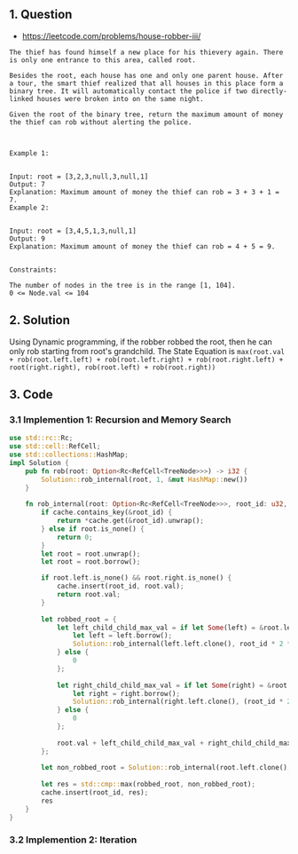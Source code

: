 ## 1. Question
* https://leetcode.com/problems/house-robber-iii/

```
The thief has found himself a new place for his thievery again. There is only one entrance to this area, called root.

Besides the root, each house has one and only one parent house. After a tour, the smart thief realized that all houses in this place form a binary tree. It will automatically contact the police if two directly-linked houses were broken into on the same night.

Given the root of the binary tree, return the maximum amount of money the thief can rob without alerting the police.

 

Example 1:


Input: root = [3,2,3,null,3,null,1]
Output: 7
Explanation: Maximum amount of money the thief can rob = 3 + 3 + 1 = 7.
Example 2:


Input: root = [3,4,5,1,3,null,1]
Output: 9
Explanation: Maximum amount of money the thief can rob = 4 + 5 = 9.
 

Constraints:

The number of nodes in the tree is in the range [1, 104].
0 <= Node.val <= 104
```

## 2. Solution
Using Dynamic programming, if the robber robbed the root, then he can only rob starting from root's grandchild. The State Equation is `max(root.val + rob(root.left.left) + rob(root.left.right) + rob(root.right.left) + root(right.right), rob(root.left) + rob(root.right))`

## 3. Code
### 3.1 Implemention 1: Recursion and Memory Search
```rust
use std::rc::Rc;
use std::cell::RefCell;
use std::collections::HashMap;
impl Solution {
    pub fn rob(root: Option<Rc<RefCell<TreeNode>>>) -> i32 {
        Solution::rob_internal(root, 1, &mut HashMap::new())
    }
    
    fn rob_internal(root: Option<Rc<RefCell<TreeNode>>>, root_id: u32, cache: &mut HashMap<u32, i32>) -> i32 {
        if cache.contains_key(&root_id) {
            return *cache.get(&root_id).unwrap();            
        } else if root.is_none() {
            return 0;
        }
        let root = root.unwrap();
        let root = root.borrow();

        if root.left.is_none() && root.right.is_none() {
            cache.insert(root_id, root.val);
            return root.val;
        }
        
        let robbed_root = {
            let left_child_child_max_val = if let Some(left) = &root.left {
                let left = left.borrow();
                Solution::rob_internal(left.left.clone(), root_id * 2 * 2, cache) + Solution::rob_internal(left.right.clone(), root_id * 2 * 2 + 1, cache)
            } else {
                0
            };
            
            let right_child_child_max_val = if let Some(right) = &root.right {
                let right = right.borrow();
                Solution::rob_internal(right.left.clone(), (root_id * 2 + 1) * 2, cache) + Solution::rob_internal(right.right.clone(), (root_id * 2 + 1) * 2 + 1, cache)
            } else {
                0
            };
            
            root.val + left_child_child_max_val + right_child_child_max_val
        };
        
        let non_robbed_root = Solution::rob_internal(root.left.clone(), root_id * 2, cache) + Solution::rob_internal(root.right.clone(), root_id * 2 + 1, cache);
        
        let res = std::cmp::max(robbed_root, non_robbed_root);
        cache.insert(root_id, res);
        res
    }
}
```

### 3.2 Implemention 2: Iteration
```rust
```
